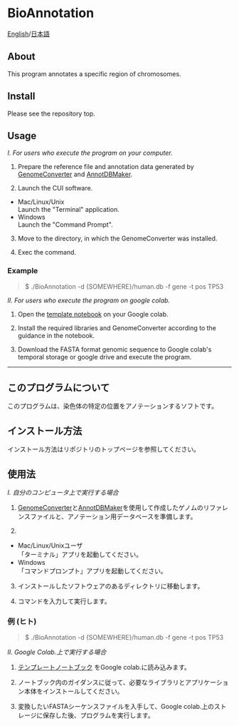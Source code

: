 # BioAnnotation

[English](#About)/[日本語](#このプログラムについて)

## About
This program annotates a specific region of chromosomes.

## Install
Please see the repository top.

## Usage
_I. For users who execute the program on your computer._
1. Prepare the reference file and annotation data generated by [GenomeConverter](https://github.com/YujiSue/BioInfoTools/tree/master/GenomeConverter) and [AnnotDBMaker](https://github.com/YujiSue/BioInfoTools/tree/master/AnnotDBMaker).

2. Launch the CUI software. 
- Mac/Linux/Unix  
Launch the "Terminal" application.  
- Windows  
Launch the "Command Prompt".  

3. Move to the directory, in which the GenomeConverter was installed.

4. Exec the command.

### Example  
> $ ./BioAnnotation -d {SOMEWHERE}/human.db -f gene -t pos TP53  


_II. For users who execute the program on google colab._
1. Open the [template notebook](https://github.com/YujiSue/BioInfoTools/blob/master/BioInfoTools_Template.ipynb) on your Google colab.  

2. Install the required libraries and GenomeConverter according to the guidance in the notebook.

3. Download the FASTA format genomic sequence to Google colab's temporal storage or google drive and execute the program.

***

## このプログラムについて
このプログラムは、染色体の特定の位置をアノテーションするソフトです。

## インストール方法
インストール方法はリポジトリのトップページを参照してください。

## 使用法  
_I. 自分のコンピュータ上で実行する場合_
1. [GenomeConverter](https://github.com/YujiSue/BioInfoTools/tree/master/GenomeConverter)と[AnnotDBMaker](https://github.com/YujiSue/BioInfoTools/tree/master/AnnotDBMaker)を使用して作成したゲノムのリファレンスファイルと、アノテーション用データベースを準備します。  

2. 
- Mac/Linux/Unixユーザ  
「ターミナル」アプリを起動してください。  
- Windows  
「コマンドプロンプト」アプリを起動してください。    

3. インストールしたソフトウェアのあるディレクトリに移動します。

4. コマンドを入力して実行します。

### 例 (ヒト)  
> $ ./BioAnnotation -d {SOMEWHERE}/human.db -f gene -t pos TP53 

_II. Google Colab.上で実行する場合_
1. [テンプレートノートブック](https://github.com/YujiSue/BioInfoTools/blob/master/BioInfoTools_Template_ja.ipynb) をGoogle colab.に読み込みます。  

2. ノートブック内のガイダンスに従って、必要なライブラリとアプリケーション本体をインストールしてください。

3. 変換したいFASTAシーケンスファイルを入手して、Google colab.上のストレージに保存した後、プログラムを実行します。

